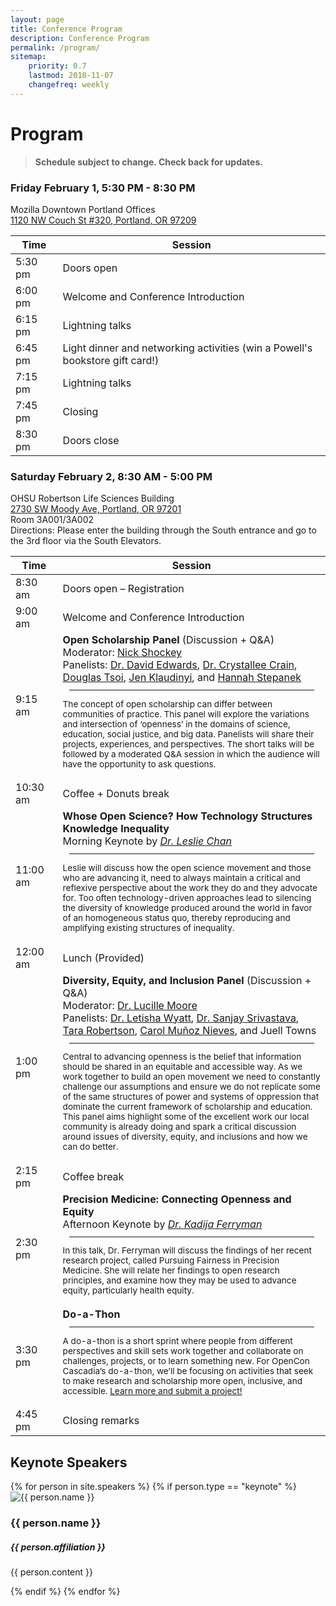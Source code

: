 ```yaml
---
layout: page
title: Conference Program
description: Conference Program
permalink: /program/
sitemap:
    priority: 0.7
    lastmod: 2018-11-07
    changefreq: weekly
---
```


# Program

> **Schedule subject to change. Check back for updates.**

### Friday February 1, 5:30 PM - 8:30 PM

Mozilla Downtown Portland Offices<br>
[1120 NW Couch St #320, Portland, OR 97209](https://goo.gl/maps/BWe5tDpmYU82)

<div><table>
  <col style="width:15%">
  <thead>
    <tr>
      <th>Time</th>
      <th>Session</th>
    </tr>
  </thead>
  <tbody>
  <tr>
    <td>5:30 pm</td>
    <td>Doors open</td>
  </tr>
  <tr>
    <td>6:00 pm</td>
    <td>Welcome and Conference Introduction</td>
  </tr>
  <tr>
    <td>6:15 pm</td>
    <td>Lightning talks</td>
  </tr>
  <tr>
    <td>6:45 pm</td>
    <td>Light dinner and networking activities (win a Powell's bookstore gift card!)</td>
  </tr>
  <tr>
    <td>7:15 pm</td>
    <td>Lightning talks</td>
  </tr>
  <tr>
    <td>7:45 pm</td>
    <td>Closing</td>
  </tr>
  <tr>
    <td>8:30 pm</td>
    <td>Doors close</td>
  </tr>
  </tbody>
</table></div>

### Saturday February 2, 8:30 AM - 5:00 PM

OHSU Robertson Life Sciences Building<br> 
[2730 SW Moody Ave, Portland, OR 97201](https://goo.gl/maps/yDTHVLd3L6r)<br>
Room 3A001/3A002<br>
Directions: Please enter the building through the South entrance and go to the 3rd floor via the South Elevators.

<div><table>
  <col style="width:15%">
  <thead>
    <tr>
      <th>Time</th>
      <th>Session</th>
    </tr>
  </thead> 
  <tbody>
  <tr>
    <td>8:30 am</td>
    <td>Doors open – Registration</td>
  </tr>
  <tr>
    <td>9:00 am</td>
    <td>Welcome and Conference Introduction</td>
  </tr>
  <tr>
    <td>9:15 am</td>
    <td>
      <b>Open Scholarship Panel</b> (Discussion + Q&amp;A)<br>
      Moderator: <a href="/speakers/nick">Nick Shockey</a><br>
      Panelists: <a href="/speakers/david">Dr. David Edwards</a>, <a href="/speakers/crystalle">Dr. Crystallee Crain</a>, <a href="/speakers/douglas">Douglas Tsoi</a>, <a href="/speakers/jen">Jen Klaudinyi</a>, and <a href="/speakers/hannah">Hannah Stepanek</a><br>
      <hr style="margin:10px">
      <p style="font-size:.85rem">The concept of open scholarship can differ between communities of practice. This panel will      explore the variations and intersection of ‘openness’ in the domains of science, education, social justice, and big data. Panelists will share their projects, experiences, and perspectives. The short talks will be followed by a moderated Q&A session in which the audience will have the opportunity to ask questions.</p></td>
  </tr>
  <tr>
    <td>10:30 am</td>
    <td>Coffee + Donuts break</td>
  </tr>
  <tr>
    <td>11:00 am</td>
    <td>
      <b>Whose Open Science? How Technology Structures Knowledge Inequality</b><br>
      Morning Keynote by <i><a href="/speakers/leslie">Dr. Leslie Chan</a></i><br>
      <hr style="margin:10px">
      <p style="font-size:.85rem">Leslie will discuss how the open science movement and those who are advancing it, need to always maintain a critical and reflexive perspective about the work they do and they advocate for. Too often technology-driven approaches lead to silencing the diversity of knowledge produced around the world in favor of an homogeneous status quo, thereby reproducing and amplifying existing structures of inequality.</p>
    </td>
  </tr>
  <tr>
    <td>12:00 am</td>
    <td>Lunch (Provided)</td>
  </tr>
  <tr>
    <td>1:00 pm</td>
    <td>
      <b>Diversity, Equity, and Inclusion Panel</b> (Discussion + Q&amp;A)<br>
      Moderator: <a href="/speakers/lucille">Dr. Lucille Moore</a><br>
      Panelists: <a href="/speakers/letisha">Dr. Letisha Wyatt</a>, <a href="/speakers/sanjay">Dr. Sanjay Srivastava</a>, <a href="/speakers/tara">Tara Robertson</a>, <a href="/speakers/carol">Carol Muñoz Nieves</a>, and Juell Towns<br>
      <hr style="margin:10px">
      <p style="font-size:.85rem">Central to advancing openness is the belief that information should be shared in an equitable and accessible way. As we work together to build an open movement we need to constantly challenge our assumptions and ensure we do not replicate some of the same structures of power and systems of oppression that dominate the current framework of scholarship and education. This panel aims highlight some of the excellent work our local community is already doing and spark a critical discussion around issues of diversity, equity, and inclusions and how we can do better.</p>
    </td>
  </tr>
  <tr>
    <td>2:15 pm</td>
    <td>Coffee break</td>
  </tr>
  <tr>
    <td>2:30 pm</td>
    <td>
      <b>Precision Medicine: Connecting Openness and Equity</b><br>
      Afternoon Keynote by <i><a href="/speakers/kadija">Dr. Kadija Ferryman</a></i><br>
      <hr style="margin:10px">
      <p style="font-size:.85rem">In this talk, Dr. Ferryman will discuss the findings of her recent research project, 
          called Pursuing Fairness in Precision Medicine. She will relate her findings to open research principles, and examine how 
          they may be used to advance equity, particularly health equity.</p>
    </td>
  </tr>
  <tr>
    <td>3:30 pm</td>
    <td>
      <b>Do-a-Thon</b>
      <hr style="margin:10px"><p style="font-size:.85rem">A do-a-thon is a short sprint where people from different perspectives and skill sets work together and collaborate on challenges, projects, or to learn something new. For OpenCon Cascadia’s do-a-thon, we’ll be focusing on activities that seek to make research and scholarship more open, inclusive, and accessible. <a href="https://opencon-cascadia.github.io/doathon/">Learn more and submit a project!</a></p></td>
  </tr>
  <tr>
    <td>4:45 pm</td>
    <td>Closing remarks</td>
  </tr>
  </tbody>
</table></div>


## Keynote Speakers

<div>
    {% for person in site.speakers %}
      {% if person.type == "keynote" %}
        <div class="row keynotes">  
            <div class="image 4u 4u(medium) 6u(small) -3u(small)">
                <img src="{{ person.image }}" alt="{{ person.name }}"/>
            </div>
            <div class="text 8u 8u(medium) 12u(small)">
                <h3>
                    {{ person.name }}
                    <a class="contact-icon" target="_blank" href="http://twitter.com/{{ person.twitter }}"><i class="fa fa-twitter" aria-hidden="true"></i></a>
                </h3>
                <h5>{{ person.affiliation }}</h5>
                {{ person.content }}
            </div>
        </div>
        <p></p>
        {% endif %}
    {% endfor %}
</div>
